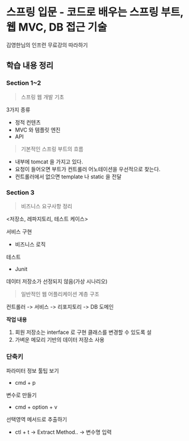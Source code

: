 # 스프링 입문 - 코드로 배우는 스프링 부트, 웹 MVC, DB 접근 기술
김영한님의 인프런 무료강의 따라하기

## 학습 내용 정리

### Section 1~2
> 스프링 웹 개발 기초

3가지 종류

- 정적 컨텐츠
- MVC 와 템플릿 엔진
- API

> 기본적인 스프링 부트의 흐름

- 내부에 tomcat 을 가지고 있다.
- 요청이 들어오면 부트가 컨트롤러 어노테이션을 우선적으로 찾는다.
- 컨트롤러에서 없으면 template 나 static 을 전달
 
### Section 3
> 비즈니스 요구사항 정리

<저장소, 레파지토리, 테스트 케이스>

서비스 구현
- 비즈니스 로직

테스트
- Junit

데이터 저장소가 선정되지 않음(가상 시나리오)

> 일반적인 웹 어플리케이션 계층 구조

컨트롤러 -> 서비스 -> 리포지토리 -> DB
도메인

**작업 내용**
1. 회원 저장소는 interface 로 구현 클래스를 변경할 수 있도록 설
2. 가벼운 메모리 기반의 데이터 저장소 사용

### 단축키

파라미터 정보 툴팁 보기
- cmd + p

변수로 만들기 
- cmd + option + v

선택영역 메서드로 추출하기
- ctl + t -> Extract Method.. -> 변수명 입력
